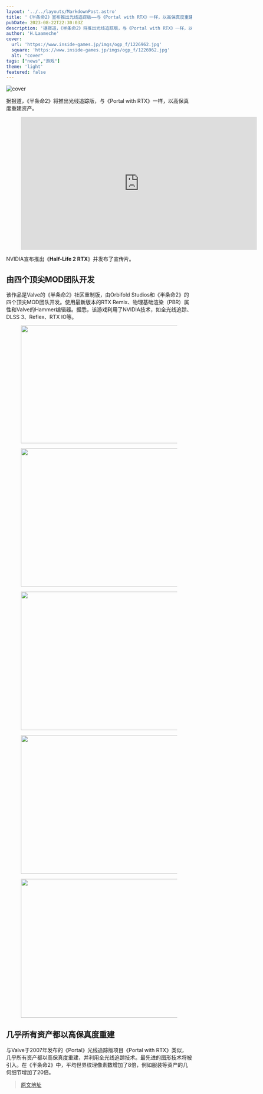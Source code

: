 ```yaml
---
layout: '../../layouts/MarkdownPost.astro'
title: '《半条命2》宣布推出光线追踪版——与《Portal with RTX》一样，以高保真度重建资产'
pubDate: 2023-08-22T22:30:03Z
description: '据报道，《半条命2》将推出光线追踪版，与《Portal with RTX》一样，以高保真度重建资产。'
author: 'H.Laameche'
cover:
  url: 'https://www.inside-games.jp/imgs/ogp_f/1226962.jpg'
  square: 'https://www.inside-games.jp/imgs/ogp_f/1226962.jpg'
  alt: "cover"
tags: ["news","游戏"]
theme: 'light'
featured: false
---
```


![cover](https://www.inside-games.jp/imgs/ogp_f/1226962.jpg)

据报道，《半条命2》将推出光线追踪版，与《Portal with RTX》一样，以高保真度重建资产。

<figure class="ctms-editor-youtube"><iframe src="https://www.youtube.com/embed/aM_gzfAMdNs?rel=0" width="640" height="360" max-width="100%" frameborder="0" allow="accelerometer; autoplay; encrypted-media; gyroscope; picture-in-picture" allowfullscreen=""></iframe></figure>
<p>NVIDIA宣布推出《<b>Half-Life 2 RTX</b>》并发布了宣传片。</p>
<h2>由四个顶尖MOD团队开发</h2>
<p>该作品是Valve的《半条命2》社区重制版，由Orbifold Studios和《半条命2》的四个顶尖MOD团队开发。使用最新版本的RTX Remix、物理基础渲染（PBR）属性和Valve的Hammer编辑器。据悉，该游戏利用了NVIDIA技术，如全光线追踪、DLSS 3、Reflex、RTX IO等。</p>
<figure class="ctms-editor-image"><img src="https://www.inside-games.jp/imgs/zoom/1226967.jpg" class="inline-article-image" width="650" height="319"></figure>
<figure class="ctms-editor-image"><img src="https://www.inside-games.jp/imgs/zoom/1226968.jpg" class="inline-article-image" width="670" height="374"></figure>
<figure class="ctms-editor-image"><img src="https://www.inside-games.jp/imgs/zoom/1226969.jpg" class="inline-article-image" width="670" height="375"></figure>
<figure class="ctms-editor-image"><img src="https://www.inside-games.jp/imgs/zoom/1226970.jpg" class="inline-article-image" width="670" height="375"></figure>
<figure class="ctms-editor-image"><img src="https://www.inside-games.jp/imgs/zoom/1226971.jpg" class="inline-article-image" width="670" height="376"></figure>
<h2>几乎所有资产都以高保真度重建</h2>
<p>与Valve于2007年发布的《Portal》光线追踪版项目《Portal with RTX》类似，几乎所有资产都以高保真度重建，并利用全光线追踪技术。最先进的图形技术将被引入。在《半条命2》中，平均世界纹理像素数增加了8倍，例如服装等资产的几何细节增加了20倍。</p>

>[原文地址](https://www.inside-games.jp/article/2023/08/23/148026.html)  
